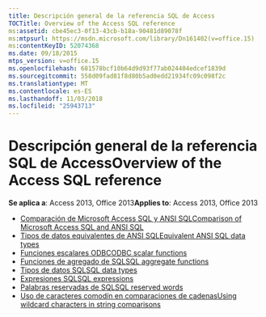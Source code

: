 ```yaml
---
title: Descripción general de la referencia SQL de Access
TOCTitle: Overview of the Access SQL reference
ms:assetid: cbe45ec3-0f13-43cb-b18a-90481d89078f
ms:mtpsurl: https://msdn.microsoft.com/library/Dn161402(v=office.15)
ms:contentKeyID: 52074368
ms.date: 09/18/2015
mtps_version: v=office.15
ms.openlocfilehash: 681578bcf10b64d9d93f77ab024404edcef1839d
ms.sourcegitcommit: 558d09fad81f8d80b5ad0edd21934fc09c098f2c
ms.translationtype: MT
ms.contentlocale: es-ES
ms.lasthandoff: 11/03/2018
ms.locfileid: "25943713"
---
```

# <a name="overview-of-the-access-sql-reference"></a><span data-ttu-id="0c10d-102">Descripción general de la referencia SQL de Access</span><span class="sxs-lookup"><span data-stu-id="0c10d-102">Overview of the Access SQL reference</span></span>

<span data-ttu-id="0c10d-103">**Se aplica a**: Access 2013, Office 2013</span><span class="sxs-lookup"><span data-stu-id="0c10d-103">**Applies to**: Access 2013, Office 2013</span></span>

- [<span data-ttu-id="0c10d-104">Comparación de Microsoft Access SQL y ANSI SQL</span><span class="sxs-lookup"><span data-stu-id="0c10d-104">Comparison of Microsoft Access SQL and ANSI SQL</span></span>](comparison-of-microsoft-access-sql-and-ansi-sql.md)
- [<span data-ttu-id="0c10d-105">Tipos de datos equivalentes de ANSI SQL</span><span class="sxs-lookup"><span data-stu-id="0c10d-105">Equivalent ANSI SQL data types</span></span>](equivalent-ansi-sql-data-types.md)
- [<span data-ttu-id="0c10d-106">Funciones escalares ODBC</span><span class="sxs-lookup"><span data-stu-id="0c10d-106">ODBC scalar functions</span></span>](odbc-scalar-functions.md)
- [<span data-ttu-id="0c10d-107">Funciones de agregado de SQL</span><span class="sxs-lookup"><span data-stu-id="0c10d-107">SQL aggregate functions</span></span>](sql-aggregate-functions-sql.md)
- [<span data-ttu-id="0c10d-108">Tipos de datos SQL</span><span class="sxs-lookup"><span data-stu-id="0c10d-108">SQL data types</span></span>](sql-data-types.md)
- [<span data-ttu-id="0c10d-109">Expresiones SQL</span><span class="sxs-lookup"><span data-stu-id="0c10d-109">SQL expressions</span></span>](sql-expressions.md)
- [<span data-ttu-id="0c10d-110">Palabras reservadas de SQL</span><span class="sxs-lookup"><span data-stu-id="0c10d-110">SQL reserved words</span></span>](sql-reserved-words.md)
- [<span data-ttu-id="0c10d-111">Uso de caracteres comodín en comparaciones de cadenas</span><span class="sxs-lookup"><span data-stu-id="0c10d-111">Using wildcard characters in string comparisons</span></span>](using-wildcard-characters-in-string-comparisons.md)


